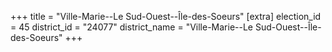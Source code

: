 +++
title = "Ville-Marie--Le Sud-Ouest--Île-des-Soeurs"
[extra]
election_id = 45
district_id = "24077"
district_name = "Ville-Marie--Le Sud-Ouest--Île-des-Soeurs"
+++
